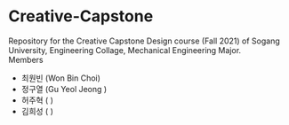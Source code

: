 # Creative-Capstone
 Repository for the Creative Capstone Design course (Fall 2021) of Sogang University, Engineering Collage, Mechanical Engineering Major.  
 Members  
 - 최원빈 (Won Bin Choi)
 - 정구열 (Gu Yeol Jeong )
 - 허주혁 ( )
 - 김희성 ( )
